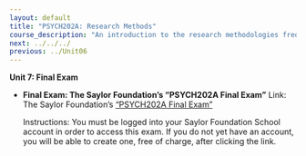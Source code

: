 ```yaml
---
layout: default
title: "PSYCH202A: Research Methods"
course_description: "An introduction to the research methodologies frequently used in the social sciences."
next: ../../../
previous: ../Unit06
---
```

**Unit 7: Final Exam** <span id="7"></span> 
-   **Final Exam: The Saylor Foundation’s “PSYCH202A Final Exam”**
    Link: The Saylor Foundation’s [“PSYCH202A Final
    Exam”](http://school.saylor.org/mod/quiz/view.php?id=1248)  
      
     Instructions: You must be logged into your Saylor Foundation School
    account in order to access this exam. If you do not yet have an
    account, you will be able to create one, free of charge, after
    clicking the link.


